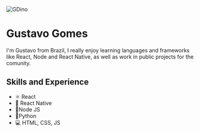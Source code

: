 ![GDino](https://raw.githubusercontent.com/devMusttty/devMusttty/dino.gif)

# Gustavo Gomes
I'm Gustavo from Brazil, I really enjoy learning languages and frameworks like React, Node and React Native, as well as work in public projects for the comunity.

## Skills and Experience
* ⚛ React
* 📱 React Native
* 👾Node JS
* 🐍Python
* 💻 HTML, CSS, JS





